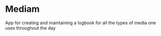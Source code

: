 # Mediam
App for creating and maintaining a logbook for all the types of media one uses throughout the day
